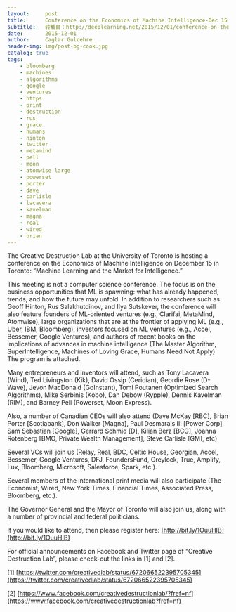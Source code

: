 ```yaml
---
layout:     post
title:      Conference on the Economics of Machine Intelligence-Dec 15
subtitle:   转载自：http://deeplearning.net/2015/12/01/conference-on-the-economics-of-machine-intelligence-dec-15/
date:       2015-12-01
author:     Caglar Gulcehre
header-img: img/post-bg-cook.jpg
catalog: true
tags:
    - bloomberg
    - machines
    - algorithms
    - google
    - ventures
    - https
    - print
    - destruction
    - rus
    - grace
    - humans
    - hinton
    - twitter
    - metamind
    - pell
    - moon
    - atomwise large
    - powerset
    - porter
    - dave
    - carlisle
    - lacavera
    - kavelman
    - magna
    - real
    - wired
    - brian
---
```


The Creative Destruction Lab at the University of Toronto is hosting a conference on the Economics of Machine Intelligence on December 15 in Toronto: “Machine Learning and the Market for Intelligence.”

This meeting is not a computer science conference. The focus is on the business opportunities that ML is spawning: what has already happened, trends, and how the future may unfold. In addition to researchers such as Geoff Hinton, Rus Salakhutdinov, and Ilya Sutskever, the conference will also feature founders of ML-oriented ventures (e.g., Clarifai, MetaMind, Atomwise), large organizations that are at the frontier of applying ML (e.g., Uber, IBM, Bloomberg), investors focused on ML ventures (e.g., Accel, Bessemer, Google Ventures), and authors of recent books on the implications of advances in machine intelligence (The Master Algorithm, SuperIntelligence, Machines of Loving Grace, Humans Need Not Apply).  The program is attached.

Many entrepreneurs and inventors will attend, such as Tony Lacavera (Wind), Ted Livingston (Kik), David Ossip (Ceridian), Geordie Rose (D-Wave), Jevon MacDonald (GoInstant), Tomi Poutanen (Optimized Search Algorithms), Mike Serbinis (Kobo), Dan Debow (Rypple), Dennis Kavelman (RIM), and Barney Pell (Powerset, Moon Express).

Also, a number of Canadian CEOs will also attend (Dave McKay [RBC], Brian Porter [Scotiabank], Don Walker [Magna], Paul Desmarais III [Power Corp], Sam Sebastian [Google], Gerrard Schmid [D], Kilian Berz [BCG], Joanna Rotenberg [BMO, Private Wealth Management], Steve Carlisle [GM], etc)

Several VCs will join us (Relay, Real, BDC, Celtic House, Georgian, Accel, Bessemer, Google Ventures, DFJ, FoundersFund, Greylock, True, Amplify, Lux, Bloomberg, Microsoft, Salesforce, Spark, etc.).

Several members of the international print media will also participate (The Economist, Wired, New York Times, Financial Times, Associated Press, Bloomberg, etc.).

The Governor General and the Mayor of Toronto will also join us, along with a number of provincial and federal politicians.

If you would like to attend, then please register here: [http://bit.ly/1OuuHIB](http://bit.ly/1OuuHIB)

For official announcements on Facebook and Twitter page of “Creative Destruction Lab”, please check-out the links in [1] and [2].

[1] [https://twitter.com/creativedlab/status/672066522395705345](https://twitter.com/creativedlab/status/672066522395705345)

[2] [https://www.facebook.com/creativedestructionlab/?fref=nf](https://www.facebook.com/creativedestructionlab?fref=nf)
